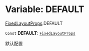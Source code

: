 # Variable: DEFAULT

[FixedLayoutProps](/auto-docs/fixed-layout-editor/modules/FixedLayoutProps.md).DEFAULT

`Const` **DEFAULT**: [`FixedLayoutProps`](/auto-docs/fixed-layout-editor/interfaces/FixedLayoutProps-1.md)

默认配置
